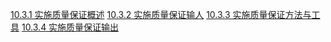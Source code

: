 [10.3.1 实施质量保证概述](258.md)
[10.3.2 实施质量保证输人](259.md)
[10.3.3 实施质量保证方法与工具](260.md)
[10.3.4 实施质量保证输出](261.md)
